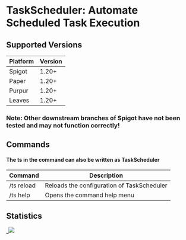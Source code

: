 # TaskScheduler: Automate Scheduled Task Execution

## Supported Versions
| Platform | Version |
|----------|---------|
| Spigot   | 1.20+    |
| Paper    | 1.20+    |
| Purpur   | 1.20+    |
| Leaves   | 1.20+    |

### Note: Other downstream branches of Spigot have not been tested and may not function correctly!

## Commands

#### The **ts** in the command can also be written as TaskScheduler

| Command       | Description                                 |
|---------------|---------------------------------------------|
| /ts reload    | Reloads the configuration of TaskScheduler  |
| /ts help      | Opens the command help menu                  |

## Statistics
[_![](https://bstats.org/signatures/bukkit/TaskScheduler.svg)](https://bstats.org/plugin/bukkit/TaskScheduler/20876)
